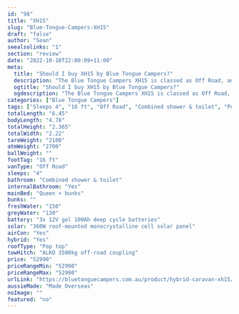 ```yaml
---
id: "98"
title: "XH15"
slug: "Blue-Tongue-Campers-XH15"
draft: "false"
author: "Sean"
seealsolinks: "1"
section: "review"
date: "2022-10-10T22:00:09+11:00"
meta:
  title: "Should I buy XH15 by Blue Tongue Campers?"
  description: "The Blue Tongue Campers XH15 is classed as Off Road, and sleeps 4 people. It is Made Overseas and comes in at 16 ft. It generally has Combined shower & toilet."
  ogtitle: "Should I buy XH15 by Blue Tongue Campers?"
  ogdescription: "The Blue Tongue Campers XH15 is classed as Off Road, and sleeps 4 people. It is Made Overseas and comes in at 16 ft. It generally has Combined shower & toilet."
categories: ["Blue Tongue Campers"]
tags: ["Sleeps 4", "16 ft", "Off Road", "Combined shower & toilet", "Pop top", "50 - 60k"]
totalLength: "6.45"
bodyLength: "4.78"
totalHeight: "2.365"
totalWidth: "2.22"
tareWeight: "2100"
atmWeight: "2700"
ballWeight: ""
footTag: "16 ft"
vanType: "Off Road"
sleeps: "4"
bathroom: "Combined shower & toilet"
internalBathroom: "Yes"
mainBed: "Queen + bunks"
bunks: ""
freshWater: "150"
greyWater: "130"
battery: "3x 12V gel 100Ah deep cycle batteries"
solar: "360W roof-mounted monocrystalline cell solar panel"
airCon: "Yes"
hybrid: "Yes"
roofType: "Pop top"
towHitch: "ALKO 3500kg off-road coupling"
price: "52990"
priceRangeMin: "52990"
priceRangeMax: "52990"
urlLink: "https://bluetonguecampers.com.au/product/hybrid-caravan-xh15/"
aussieMade: "Made Overseas"
noImage: ""
featured: "no"
---
```

